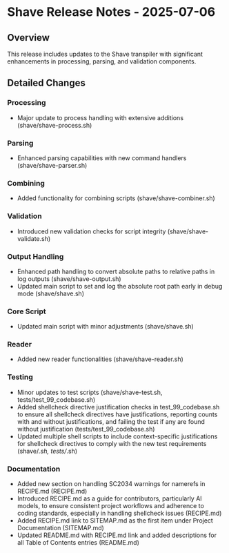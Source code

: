 # Shave Release Notes - 2025-07-06

## Overview

This release includes updates to the Shave transpiler with significant enhancements in processing, parsing, and validation components.

## Detailed Changes

### Processing

- Major update to process handling with extensive additions (shave/shave-process.sh)

### Parsing

- Enhanced parsing capabilities with new command handlers (shave/shave-parser.sh)

### Combining

- Added functionality for combining scripts (shave/shave-combiner.sh)

### Validation

- Introduced new validation checks for script integrity (shave/shave-validate.sh)

### Output Handling

- Enhanced path handling to convert absolute paths to relative paths in log outputs (shave/shave-output.sh)
- Updated main script to set and log the absolute root path early in debug mode (shave/shave.sh)

### Core Script

- Updated main script with minor adjustments (shave/shave.sh)

### Reader

- Added new reader functionalities (shave/shave-reader.sh)

### Testing

- Minor updates to test scripts (shave/shave-test.sh, tests/test_99_codebase.sh)
- Added shellcheck directive justification checks in test_99_codebase.sh to ensure all shellcheck directives have justifications, reporting counts with and without justifications, and failing the test if any are found without justification (tests/test_99_codebase.sh)
- Updated multiple shell scripts to include context-specific justifications for shellcheck directives to comply with the new test requirements (shave/*.sh, tests/*.sh)

### Documentation

- Added new section on handling SC2034 warnings for namerefs in RECIPE.md (RECIPE.md)
- Introduced RECIPE.md as a guide for contributors, particularly AI models, to ensure consistent project workflows and adherence to coding standards, especially in handling shellcheck issues (RECIPE.md)
- Added RECIPE.md link to SITEMAP.md as the first item under Project Documentation (SITEMAP.md)
- Updated README.md with RECIPE.md link and added descriptions for all Table of Contents entries (README.md)
